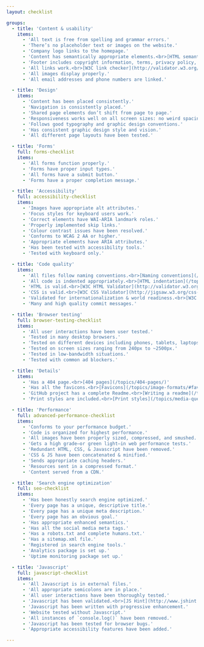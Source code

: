 ```yaml
---
layout: checklist

groups:
  - title: 'Content & usability'
    items:
      - 'All text is free from spelling and grammar errors.'
      - 'There’s no placeholder text or images on the website.'
      - 'Company logo links to the homepage.'
      - 'Content has semantically appropriate elements.<br>[HTML semantics](/topics/html-semantics/)'
      - 'Footer includes copyright information, terms, privacy policy, cookie notice, etc.'
      - 'All links work.<br>[W3C link checker](http://validator.w3.org/checklink), [Integrity](http://peacockmedia.co.uk/integrity/)'
      - 'All images display properly.'
      - 'All email addresses and phone numbers are linked.'

  - title: 'Design'
    items:
      - 'Content has been placed consistently.'
      - 'Navigation is consistently placed.'
      - 'Shared page elements don’t shift from page to page.'
      - 'Responsiveness works well on all screen sizes: no weird spacing issues, no overlapping text, etc.'
      - 'Follows good typography and graphic design conventions.'
      - 'Has consistent graphic design style and vision.'
      - 'All different page layouts have been tested.'

  - title: 'Forms'
    full: forms-checklist
    items:
      - 'All forms function properly.'
      - 'Forms have proper input types.'
      - 'All forms have a submit button.'
      - 'Forms have a proper completion message.'

  - title: 'Accessibility'
    full: accessibility-checklist
    items:
      - 'Images have appropriate alt attributes.'
      - 'Focus styles for keyboard users work.'
      - 'Correct elements have WAI-ARIA landmark roles.'
      - 'Properly implemented skip links.'
      - 'Colour contrast issues have been resolved.'
      - 'Conforms to WCAG 2 AA or higher.'
      - 'Appropriate elements have ARIA attributes.'
      - 'Has been tested with accessibility tools.'
      - 'Tested with keyboard only.'

  - title: 'Code quality'
    items:
      - 'All files follow naming conventions.<br>[Naming conventions](/topics/naming-paths-cheat-sheet/)'
      - 'All code is indented appropriately.<br>[HTML indentation](/topics/html-indentation/), [CSS indentation](/topics/css-indentation)'
      - 'HTML is valid.<br>[W3C HTML Validator](http://validator.w3.org/)'
      - 'CSS is valid.<br>[W3C CSS Validator](http://jigsaw.w3.org/css-validator/), [CSS Lint](http://csslint.net/)'
      - 'Validated for internationalization & world readiness.<br>[W3C Internationalization Checker](https://validator.w3.org/i18n-checker/)'
      - 'Many and high quality commit messages.'

  - title: 'Browser testing'
    full: browser-testing-checklist
    items:
      - 'All user interactions have been user tested.'
      - 'Tested in many desktop browsers.'
      - 'Tested on different devices including phones, tablets, laptops, desktops, and televisions.'
      - 'Tested on screen sizes ranging from 240px to ~2500px.'
      - 'Tested in low-bandwidth situations.'
      - 'Tested with common ad blockers.'

  - title: 'Details'
    items:
      - 'Has a 404 page.<br>[404 pages](/topics/404-pages/)'
      - 'Has all the favicons.<br>[Favicons](/topics/image-formats/#favicons)'
      - 'GitHub project has a complete Readme.<br>[Writing a readme](/topics/writing-a-readme/)'
      - 'Print styles are included.<br>[Print styles](/topics/media-queries/#print-styles)'

  - title: 'Performance'
    full: advanced-performance-checklist
    items:
      - 'Conforms to your performance budget.'
      - 'Code is organized for highest performance.'
      - 'All images have been properly sized, compressed, and smushed.'
      - 'Gets a high grade—or green light—in web performance tests.'
      - 'Redundant HTML, CSS, & Javascript have been removed.'
      - 'CSS & JS have been concatenated & minified.'
      - 'Sends appropriate caching headers.'
      - 'Resources sent in a compressed format.'
      - 'Content served from a CDN.'

  - title: 'Search engine optimization'
    full: seo-checklist
    items:
      - 'Has been honestly search engine optimized.'
      - 'Every page has a unique, descriptive title.'
      - 'Every page has a unique meta description.'
      - 'Every page has an obvious goal.'
      - 'Has appropriate enhanced semantics.'
      - 'Has all the social media meta tags.'
      - 'Has a robots.txt and complete humans.txt.'
      - 'Has a sitemap.xml file.'
      - 'Registered in search engine tools.'
      - 'Analytics package is set up.'
      - 'Uptime monitoring package set up.'

  - title: 'Javascript'
    full: javascript-checklist
    items:
      - 'All Javascript is in external files.'
      - 'All appropriate semicolons are in place.'
      - 'All user interactions have been thoroughly tested.'
      - 'Javascript has been validated.<br>[JS Hint](http://www.jshint.com/), [ESLint](http://eslint.org/), [JS Lint](http://jslint.com/)'
      - 'Javascript has been written with progressive enhancement.'
      - 'Website tested without Javascript.'
      - 'All instances of `console.log()` have been removed.'
      - 'Javascript has been tested for browser bugs.'
      - 'Appropriate accessibility features have been added.'

---
```

